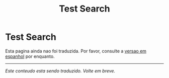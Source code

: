 ﻿---
title: Test Search
---

<!-- TODO: translation missing -->

# Test Search

Esta pagina ainda nao foi traduzida. Por favor, consulte a [versao em espanhol](/es/test-search) por enquanto.

---

*Este conteudo esta sendo traduzido. Volte em breve.*
